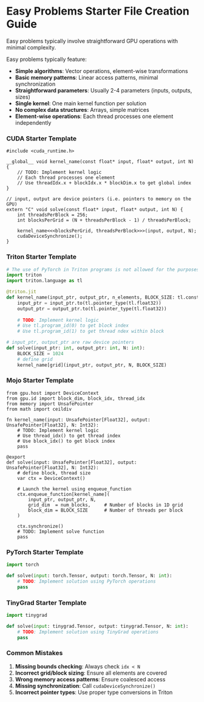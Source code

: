 # Easy Problems Starter File Creation Guide

Easy problems typically involve straightforward GPU operations with minimal complexity.

Easy problems typically feature:
- **Simple algorithms**: Vector operations, element-wise transformations
- **Basic memory patterns**: Linear access patterns, minimal synchronization
- **Straightforward parameters**: Usually 2-4 parameters (inputs, outputs, sizes)
- **Single kernel**: One main kernel function per solution
- **No complex data structures**: Arrays, simple matrices
- **Element-wise operations**: Each thread processes one element independently


### CUDA Starter Template

```cuda
#include <cuda_runtime.h>

__global__ void kernel_name(const float* input, float* output, int N) {
    // TODO: Implement kernel logic
    // Each thread processes one element
    // Use threadIdx.x + blockIdx.x * blockDim.x to get global index
}

// input, output are device pointers (i.e. pointers to memory on the GPU)
extern "C" void solve(const float* input, float* output, int N) {
    int threadsPerBlock = 256;
    int blocksPerGrid = (N + threadsPerBlock - 1) / threadsPerBlock;

    kernel_name<<<blocksPerGrid, threadsPerBlock>>>(input, output, N);
    cudaDeviceSynchronize();
}
```

### Triton Starter Template

```python
# The use of PyTorch in Triton programs is not allowed for the purposes of fair benchmarking.
import triton
import triton.language as tl

@triton.jit
def kernel_name(input_ptr, output_ptr, n_elements, BLOCK_SIZE: tl.constexpr):
    input_ptr = input_ptr.to(tl.pointer_type(tl.float32))
    output_ptr = output_ptr.to(tl.pointer_type(tl.float32)) 
    
    # TODO: Implement kernel logic
    # Use tl.program_id(0) to get block index
    # Use tl.program_id(1) to get thread ndex within block

# input_ptr, output_ptr are raw device pointers
def solve(input_ptr: int, output_ptr: int, N: int):    
    BLOCK_SIZE = 1024
    # define grid
    kernel_name[grid](input_ptr, output_ptr, N, BLOCK_SIZE)
```

### Mojo Starter Template

```mojo
from gpu.host import DeviceContext
from gpu.id import block_dim, block_idx, thread_idx
from memory import UnsafePointer
from math import ceildiv

fn kernel_name(input: UnsafePointer[Float32], output: UnsafePointer[Float32], N: Int32):
    # TODO: Implement kernel logic
    # Use thread_idx() to get thread index
    # Use block_idx() to get block index
    pass

@export
def solve(input: UnsafePointer[Float32], output: UnsafePointer[Float32], N: Int32):
    # define block, thread size
    var ctx = DeviceContext()

    # Launch the kernel using enqueue_function
    ctx.enqueue_function[kernel_name](
        input_ptr, output_ptr, N,
        grid_dim  = num_blocks,     # Number of blocks in 1D grid
        block_dim = BLOCK_SIZE      # Number of threads per block
    )

    ctx.synchronize()
    # TODO: Implement solve function
    pass
```

### PyTorch Starter Template

```python
import torch

def solve(input: torch.Tensor, output: torch.Tensor, N: int):
    # TODO: Implement solution using PyTorch operations
    pass
```

### TinyGrad Starter Template

```python
import tinygrad

def solve(input: tinygrad.Tensor, output: tinygrad.Tensor, N: int):
    # TODO: Implement solution using TinyGrad operations
    pass
```

### Common Mistakes

1. **Missing bounds checking**: Always check `idx < N`
2. **Incorrect grid/block sizing**: Ensure all elements are covered
3. **Wrong memory access patterns**: Ensure coalesced access
4. **Missing synchronization**: Call `cudaDeviceSynchronize()`
5. **Incorrect pointer types**: Use proper type conversions in Triton

